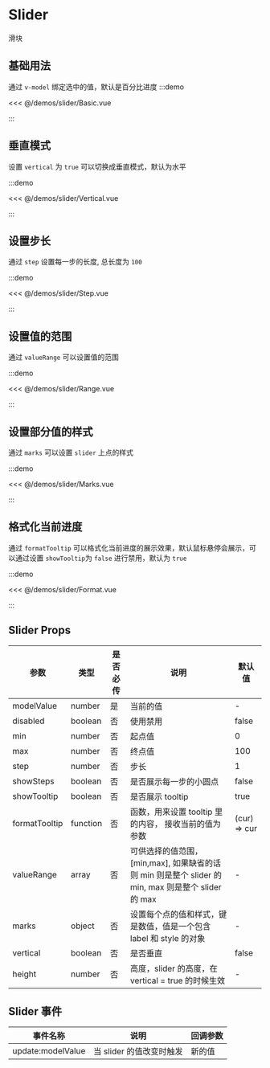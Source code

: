 # Slider

滑块

## 基础用法

通过 `v-model` 绑定选中的值，默认是百分比进度
:::demo

<<< @/demos/slider/Basic.vue

:::

## 垂直模式

设置 `vertical` 为 `true` 可以切换成垂直模式，默认为水平

:::demo

<<< @/demos/slider/Vertical.vue

:::

## 设置步长

通过 `step` 设置每一步的长度, 总长度为 `100`

:::demo

<<< @/demos/slider/Step.vue

:::

## 设置值的范围

通过 `valueRange` 可以设置值的范围

:::demo

<<< @/demos/slider/Range.vue

:::

## 设置部分值的样式

通过 `marks` 可以设置 `slider` 上点的样式

:::demo

<<< @/demos/slider/Marks.vue

:::

## 格式化当前进度

通过 `formatTooltip` 可以格式化当前进度的展示效果，默认鼠标悬停会展示，可以通过设置 `showTooltip`为 `false` 进行禁用，默认为 `true`

:::demo

<<< @/demos/slider/Format.vue

:::

## Slider Props

| 参数          | 类型     | 是否必传 | 说明                                                                                               | 默认值       |
| ------------- | -------- | -------- | -------------------------------------------------------------------------------------------------- | ------------ |
| modelValue    | number   | 是       | 当前的值                                                                                           | -            |
| disabled      | boolean  | 否       | 使用禁用                                                                                           | false        |
| min           | number   | 否       | 起点值                                                                                             | 0            |
| max           | number   | 否       | 终点值                                                                                             | 100          |
| step          | number   | 否       | 步长                                                                                               | 1            |
| showSteps     | boolean  | 否       | 是否展示每一步的小圆点                                                                             | false        |
| showTooltip   | boolean  | 否       | 是否展示 tooltip                                                                                   | true         |
| formatTooltip | function | 否       | 函数，用来设置 tooltip 里的内容， 接收当前的值为参数                                               | (cur) => cur |
| valueRange    | array    | 否       | 可供选择的值范围，[min,max], 如果缺省的话则 min 则是整个 slider 的 min, max 则是整个 slider 的 max | -            |
| marks         | object   | 否       | 设置每个点的值和样式，键是数值，值是一个包含 label 和 style 的对象                                 | -            |
| vertical      | boolean  | 否       | 是否垂直                                                                                           | false        |
| height        | number   | 否       | 高度，slider 的高度，在 vertical = true 的时候生效                                                 | -            |

## Slider 事件

| 事件名称          | 说明                     | 回调参数 |
| ----------------- | ------------------------ | -------- |
| update:modelValue | 当 slider 的值改变时触发 | 新的值   |
